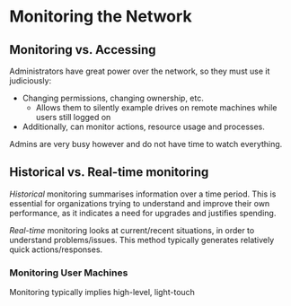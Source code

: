 # Monitoring the Network

## Monitoring vs. Accessing

Administrators have great power over the network, so they must use it judiciously:
- Changing permissions, changing ownership, etc.
	- Allows them to silently example drives on remote machines while users still logged on
- Additionally, can monitor actions, resource usage and processes.

Admins are very busy however and do not have time to watch everything.

## Historical vs. Real-time monitoring
*Historical* monitoring summarises information over a time period. This is essential for organizations trying to understand and improve their own performance, as it indicates a need for upgrades and justifies spending.

*Real-time* monitoring looks at current/recent situations, in order to understand problems/issues. This method typically generates relatively quick actions/responses.

### Monitoring User Machines

Monitoring typically implies high-level, light-touch 